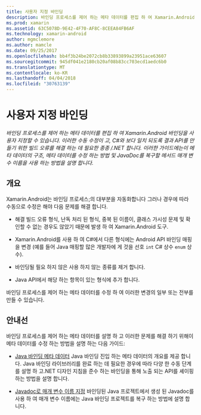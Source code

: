 ```yaml
---
title: 사용자 지정 바인딩
description: 바인딩 프로세스를 제어 하는 메타 데이터를 편집 하 여 Xamarin.Android 바인딩을 사용자 지정할 수 있습니다. 이러한 수동 수정이 고, C#와 보다 일치 되도록 결과 API를 만들기 위한 빌드 오류를 해결 하는 데 필요한 종종 /.NET 합니다. 이러한 가이드에는이 메타 데이터의 구조, 메타 데이터를 수정 하는 방법 및 JavaDoc를 복구할 메서드 매개 변수 이름을 사용 하는 방법을 설명 합니다.
ms.prod: xamarin
ms.assetid: 63C5078D-9E42-4F70-AF8C-8CEEA84FB6AF
ms.technology: xamarin-android
author: mgmclemore
ms.author: mamcle
ms.date: 09/25/2017
ms.openlocfilehash: bb4f3b24be2072cb8b33893899a23951ace63607
ms.sourcegitcommit: 945df041e2180cb20af08b83cc703ecd1aedc6b0
ms.translationtype: MT
ms.contentlocale: ko-KR
ms.lasthandoff: 04/04/2018
ms.locfileid: "30763139"
---
```

# <a name="customizing-bindings"></a>사용자 지정 바인딩

_바인딩 프로세스를 제어 하는 메타 데이터를 편집 하 여 Xamarin.Android 바인딩을 사용자 지정할 수 있습니다. 이러한 수동 수정이 고, C#와 보다 일치 되도록 결과 API를 만들기 위한 빌드 오류를 해결 하는 데 필요한 종종 /.NET 합니다. 이러한 가이드에는이 메타 데이터의 구조, 메타 데이터를 수정 하는 방법 및 JavaDoc를 복구할 메서드 매개 변수 이름을 사용 하는 방법을 설명 합니다._


## <a name="overview"></a>개요
 
Xamarin.Android는 바인딩 프로세스;의 대부분을 자동화합니다 그러나 경우에 따라 수동으로 수정은 해야 다음 문제를 해결 합니다.

-   해결 빌드 오류 형식, 난독 처리 된 형식, 중복 된 이름이, 클래스 가시성 문제 및 확인할 수 없는 경우도 않았기 때문에 발생 하 여 Xamarin.Android 도구. 

-   Xamarin.Android를 사용 하 여 C#에서 다른 형식에는 Android API 바인딩 매핑을 변경 (예를 들어 Java 매핑할 많은 개발자에 게 것을 선호 `int` C# 상수 `enum` 상수).

-   바인딩될 필요 하지 않은 사용 하지 않는 종류를 제거 합니다. 

-   Java API에서 해당 하는 항목이 있는 형식에 추가 합니다. 

바인딩 프로세스를 제어 하는 메타 데이터를 수정 하 여 이러한 변경의 일부 또는 전부를 만들 수 있습니다.


## <a name="guides"></a>안내선

바인딩 프로세스를 제어 하는 메타 데이터를 설명 하 고 이러한 문제를 해결 하기 위해이 메타 데이터를 수정 하는 방법을 설명 하는 다음 가이드:

-   [Java 바인딩 메타 데이터](~/android/platform/binding-java-library/customizing-bindings/java-bindings-metadata.md) Java 바인딩 진입 하는 메타 데이터의 개요를 제공 합니다.
    Java 바인딩 라이브러리를 완료 하는 데 필요한 경우에 따라 다양 한 수동 단계를 설명 하 고.NET 디자인 지침을 준수 하는 바인딩을 통해 노출 되는 API를 셰이핑 하는 방법을 설명 합니다.

-   [Javadoc로 매개 변수 이름 지정](~/android/platform/binding-java-library/customizing-bindings/naming-parameters-with-javadoc.md) 바인딩된 Java 프로젝트에서 생성 된 Javadoc를 사용 하 여 매개 변수 이름에는 Java 바인딩 프로젝트를 복구 하는 방법에 설명 합니다.


 

